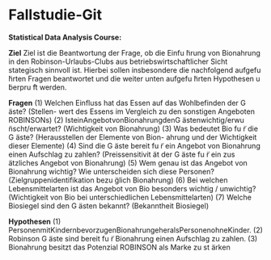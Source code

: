 # Fallstudie-Git

**Statistical Data Analysis Course:**

**Ziel**
Ziel ist die Beantwortung der Frage, ob die Einfu ̈hrung von Bionahrung in den Robinson-Urlaubs-Clubs aus betriebswirtschaftlicher Sicht stategisch sinnvoll ist. Hierbei sollen insbesondere die nachfolgend aufgefu ̈hrten Fragen beantwortet und die weiter unten aufgefu ̈hrten Hypothesen u ̈berpru ̈ft werden.

**Fragen**
(1) Welchen Einfluss hat das Essen auf das Wohlbefinden der G ̈aste? (Stellen- wert des Essens im Vergleich zu den sonstigen Angeboten ROBINSONs)
(2) IsteinAngebotvonBionahrungdenG ̈astenwichtig/erwu ̈nscht/erwartet? (Wichtigkeit von Bionahrung)
(3) Was bedeutet Bio fu ̈r die G ̈aste? (Herausstellen der Elemente von Bion- ahrung und der Wichtigkeit dieser Elemente)
(4) Sind die G ̈aste bereit fu ̈r ein Angebot von Bionahrung einen Aufschlag zu zahlen? (Preissensitivit ̈at der G ̈aste fu ̈r ein zus ̈atzliches Angebot von Bionahrung)
(5) Wem genau ist das Angebot von Bionahrung wichtig? Wie unterscheiden sich diese Personen? (Zielgruppenidentifikation bezu ̈glich Bionahrung)
(6) Bei welchen Lebensmittelarten ist das Angebot von Bio besonders wichtig /
unwichtig? (Wichtigkeit von Bio bei unterschiedlichen Lebensmittelarten)
(7) Welche Biosiegel sind den G ̈asten bekannt? (Bekanntheit Biosiegel)

**Hypothesen**
(1) PersonenmitKindernbevorzugenBionahrungeheralsPersonenohneKinder. (2) Robinson G ̈aste sind bereit fu ̈r Bionahrung einen Aufschlag zu zahlen.
(3) Bionahrung besitzt das Potenzial ROBINSON als Marke zu st ̈arken
